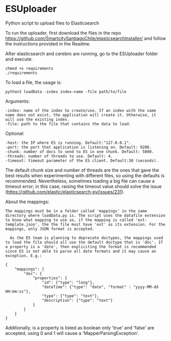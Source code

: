 # ESUploader
Python script to upload files to Elasticsearch

To run the uploader, first download the files in the repo https://github.com/SmartcitySantiagoChile/elasticsearchInstaller/ and follow the instructions provided in the Readme.

After elasticsearch and cerebro are running, go to the ESUploader folder and execute:

    chmod +x requirements
    ./requirements
    
To load a file, the usage is:

    python3 loadData -index index-name -file path/to/file

Arguments:

    -index: name of the index to create/use. If an index with the same name does not exist, the application will create it. Otherwise, it will use the existing index.
    -file: path to the file that contains the data to load.
    
Optional:

    -host: the IP where ES is running. Default:"127.0.0.1".
    -port: the port that application is listening on. Default: 9200.
    -chunk: number of docs to send to ES in one chunk. Default: 5000.
    -threads: number of threads to use. Default: 4.
    -timeout: timeout parameter of the ES client. Default:30 (seconds).

The default chunk size and number of threads are the ones that gave the best results when experimenting with different files, so using the defaults is recommended. Nevertheless, sometimes loading a big file can cause a timeout error; in this case, raising the timeout value should solve the issue (https://github.com/elastic/elasticsearch-py/issues/231).


About the mappings:
	
    The mappings must be in a folder called 'mappings' in the same directory where loadData.py is. The script uses the datafile extension to know what mapping to use so, if the mapping is called 'ext-template.json', the the file must have 'ext' as its extension. For the mappings, only JSON format is accepted.

      As the ES team is planning to deprecate doctypes, the mappings used to load the file should all use the default doctype that is 'doc'. If a property is a 'date', then expliciting the format is recommended since ES is not able to parse all date formats and it may cause an exception. E.g.: 

    {
        "mappings": {
            "doc": {
                "properties": {
                    "id": {"type": "long"},
					"dateTime": {"type": "date", "format" : "yyyy-MM-dd HH:mm:ss"},
                    "type": {"type": "text"},
                    "description": {"type": "text"}
                }
            }
        }
    }

Additionally, is a property is listed as boolean only 'true' and 'false' are accepted, using 0 and 1 will cause a 'MapperParsingException'.
  






